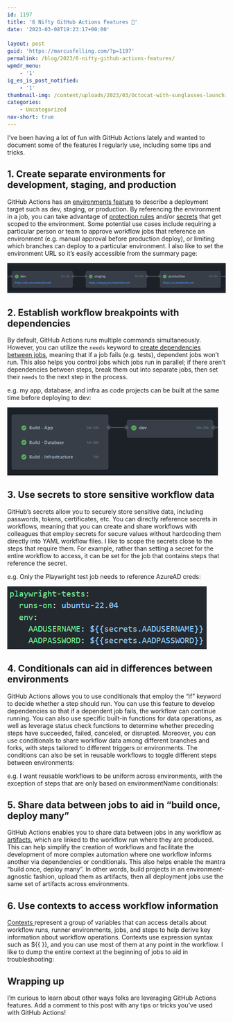 ```yaml
---
id: 1197
title: '6 Nifty GitHub Actions Features 🚀'
date: '2023-03-08T19:23:17+00:00'

layout: post
guid: 'https://marcusfelling.com/?p=1197'
permalink: /blog/2023/6-nifty-github-actions-features/
wpmdr_menu:
    - '1'
ig_es_is_post_notified:
    - '1'
thumbnail-img: /content/uploads/2023/03/Octocat-with-sunglasses-launching-rocket.png
categories:
    - Uncategorized
nav-short: true
---
```


I’ve been having a lot of fun with GitHub Actions lately and wanted to document some of the features I regularly use, including some tips and tricks.

## 1. Create separate environments for development, staging, and production

GitHub Actions has an [environments feature](https://docs.github.com/en/actions/deployment/targeting-different-environments/using-environments-for-deployment) to describe a deployment target such as dev, staging, or production. By referencing the environment in a job, you can take advantage of [protection rules](https://docs.github.com/en/actions/deployment/targeting-different-environments/using-environments-for-deployment#environment-protection-rules) and/or [secrets](https://docs.github.com/en/actions/deployment/targeting-different-environments/using-environments-for-deployment#environment-secrets) that get scoped to the environment. Some potential use cases include requiring a particular person or team to approve workflow jobs that reference an environment (e.g. manual approval before production deploy), or limiting which branches can deploy to a particular environment. I also like to set the environment URL so it’s easily accessible from the summary page:

![](/content/uploads/2023/03/image.png)

## 2. Establish workflow breakpoints with dependencies

By default, GitHub Actions runs multiple commands simultaneously. However, you can utilize the `needs` keyword to [create dependencies between jobs](https://docs.github.com/en/actions/learn-github-actions/managing-complex-workflows#creating-dependent-jobs), meaning that if a job fails (e.g. tests), dependent jobs won’t run. This also helps you control jobs which jobs run in parallel; if there aren’t dependencies between steps, break them out into separate jobs, then set their `needs` to the next step in the process.

e.g. my app, database, and infra as code projects can be built at the same time before deploying to dev:

![](/content/uploads/2023/03/image-1.png)

## 3. Use secrets to store sensitive workflow data

GitHub’s secrets allow you to securely store sensitive data, including passwords, tokens, certificates, etc. You can directly reference secrets in workflows, meaning that you can create and share workflows with colleagues that employ secrets for secure values without hardcoding them directly into YAML workflow files. I like to scope the secrets close to the steps that require them. For example, rather than setting a secret for the entire workflow to access, it can be set for the job that contains steps that reference the secret.

e.g. Only the Playwright test job needs to reference AzureAD creds:

![](/content/uploads/2023/03/image-2.png)

## 4. Conditionals can aid in differences between environments

GitHub Actions allows you to use conditionals that employ the “if” keyword to decide whether a step should run. You can use this feature to develop dependencies so that if a dependent job fails, the workflow can continue running. You can also use specific built-in functions for data operations, as well as leverage status check functions to determine whether preceding steps have succeeded, failed, canceled, or disrupted. Moreover, you can use conditionals to share workflow data among different branches and forks, with steps tailored to different triggers or environments. The conditions can also be set in reusable workflows to toggle different steps between environments:

e.g. I want reusable workflows to be uniform across environments, with the exception of steps that are only based on environmentName conditionals:

<script src="https://gist.github.com/MarcusFelling/a24904731e73dd9b2bddeade2c459948.js"></script>

## 5. Share data between jobs to aid in “build once, deploy many”

GitHub Actions enables you to share data between jobs in any workflow as [artifacts](https://docs.github.com/en/actions/using-workflows/storing-workflow-data-as-artifacts), which are linked to the workflow run where they are produced. This can help simplify the creation of workflows and facilitate the development of more complex automation where one workflow informs another via dependencies or conditionals. This also helps enable the mantra “build once, deploy many”. In other words, build projects in an environment-agnostic fashion, upload them as artifacts, then all deployment jobs use the same set of artifacts across environments.

## 6. Use contexts to access workflow information

[Contexts ](https://docs.github.com/en/actions/learn-github-actions/contexts)represent a group of variables that can access details about workflow runs, runner environments, jobs, and steps to help derive key information about workflow operations. Contexts use expression syntax such as ${{ }}, and you can use most of them at any point in the workflow. I like to dump the entire context at the beginning of jobs to aid in troubleshooting:

<script src="https://gist.github.com/MarcusFelling/01d9e6ed08b3677b9aad5adb3a624aca.js"></script>

## Wrapping up

I’m curious to learn about other ways folks are leveraging GitHub Actions features. Add a comment to this post with any tips or tricks you’ve used with GitHub Actions!